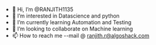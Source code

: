 - 👋 Hi, I’m @RANJITH1135
- 👀 I’m interested in Datascience and python
- 🌱 I’m currently learning Automation and Testing
- 💞️ I’m looking to collaborate on Machine learning 
- 📫 How to reach me --mail @ ranjith.r@algoshack.com

<!---
RANJITH1135/RANJITH1135 is a ✨ special ✨ repository because its `README.md` (this file) appears on your GitHub profile.
You can click the Preview link to take a look at your changes.
--->
